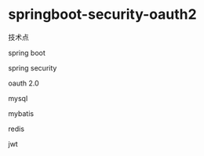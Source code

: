 # springboot-security-oauth2

技术点

spring boot

spring security

oauth 2.0

mysql

mybatis

redis

jwt

